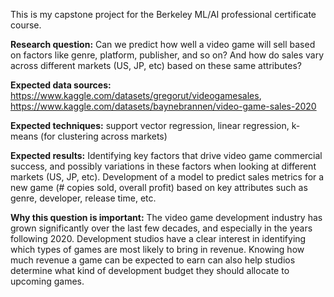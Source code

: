 This is my capstone project for the Berkeley ML/AI professional certificate course.

**Research question:** Can we predict how well a video game will sell based on factors like genre, platform, publisher, and so on? And how do sales vary across different markets (US, JP, etc) based on these same attributes?

 

**Expected data sources:** https://www.kaggle.com/datasets/gregorut/videogamesales, https://www.kaggle.com/datasets/baynebrannen/video-game-sales-2020

 

**Expected techniques:** support vector regression, linear regression, k-means (for clustering across markets)

 

**Expected results:** Identifying key factors that drive video game commercial success, and possibly variations in these factors when looking at different markets  (US, JP, etc). Development of a model to predict sales metrics for a new game (# copies sold, overall profit) based on key attributes such as genre, developer, release time, etc. 

 

**Why this question is important:** The video game development industry has grown significantly over the last few decades, and especially in the years following 2020. Development studios have a clear interest in identifying which types of games are most likely to bring in revenue. Knowing how much revenue a game can be expected to earn can also help studios determine what kind of development budget they should allocate to upcoming games.
